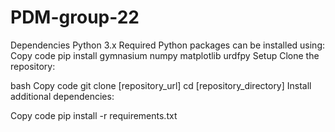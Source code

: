 # PDM-group-22

Dependencies
Python 3.x
Required Python packages can be installed using:
Copy code
pip install gymnasium numpy matplotlib urdfpy
Setup
Clone the repository:

bash
Copy code
git clone [repository_url]
cd [repository_directory]
Install additional dependencies:

Copy code
pip install -r requirements.txt
